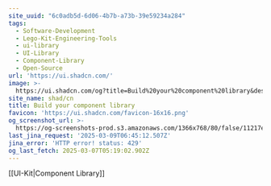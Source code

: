 ```yaml
---
site_uuid: "6c0adb5d-6d06-4b7b-a73b-39e59234a284"
tags:
  - Software-Development
  - Lego-Kit-Engineering-Tools
  - ui-library
  - UI-Library
  - Component-Library
  - Open-Source
url: 'https://ui.shadcn.com/'
image: >-
  https://ui.shadcn.com/og?title=Build%20your%20component%20library&description=A%20set%20of%20beautifully-designed%2C%20accessible%20components%20and%20a%20code%20distribution%20platform.%20Works%20with%20your%20favorite%20frameworks.%20Open%20Source.%20Open%20Code.
site_name: shad/cn
title: Build your component library
favicon: 'https://ui.shadcn.com/favicon-16x16.png'
og_screenshot_url: >-
  https://og-screenshots-prod.s3.amazonaws.com/1366x768/80/false/11217e97399022d963ebaf46f7eff4832e7abeb22aad7e0b24c37fe7470e69ed.jpeg
last_jina_request: '2025-03-09T06:45:12.507Z'
jina_error: 'HTTP error! status: 429'
og_last_fetch: 2025-03-07T05:19:02.902Z
---
```


[[UI-Kit|Component Library]]
